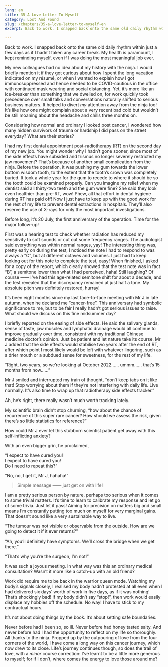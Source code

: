 ```yaml
---
lang: en
title: 35 A Love Letter To Myself
category: Lost And Found
slug: /chapters/35-a-love-letter-to-myself-en
excerpt: Back to work. I snapped back onto the same old daily rhythm within just a few days as if I hadn’t taken any career break.

---
```


Back to work. I snapped back onto the same old daily rhythm within just a few days as if I hadn’t taken any career break. My health is paramount, I kept reminding myself, even if I was doing the most meaningful job ever.
 
My new colleagues had no idea about my history with the ninja. I would briefly mention it if they got curious about how I spent the long vacation indicated on my résumé, or when I wanted to explain how I got immunosuppressed and hence needed to be COVID-cautious in the office with continued mask wearing and social distancing. Yet, it’s more like an ice-breaker than something that we dwelled on, for work quickly took precedence over small talks and conversations naturally shifted to serious business matters. It helped to divert *my* attention away from the ninja too! It’s like how one might complain about a very recent bad cold but wouldn’t be still moaning about the headache and chills three months on.
 
Considering how normal and ordinary I looked post cancer, I wondered how many hidden survivors of trauma or hardship I did pass on the street everyday? What are their stories?
 
I had my first dental appointment post-radiotherapy (RT) on the second day of my new job. You might wonder why I hadn’t gone sooner, since most of the side effects have subsided and trismus no longer severely restricted my jaw movement? That’s because of another small complication from the ninja. Before the operation, it was pushing my gum towards the lower bottom wisdom tooth, to the extent that the tooth’s crown was completely buried. It took a whole year for the gum to recede to where it should be so the tooth could be examined properly. Can you imagine my relief when my dentist said all thirty-two teeth and the gum were fine? She said they look even healthier than pre-RT, wow! Phew, all that effort in dental hygiene during RT has paid off! Now I just have to keep up with the good work for the rest of my life to prevent dental extractions in hospitals. They’ll also reserve the use of X-rays for only the most important investigations.
 
Before long, it’s 20 July, the first anniversary of the operation. Time for the major follow-up!
 
First was a hearing test to check whether radiation has reduced my sensitivity to soft sounds or cut out some frequency ranges. The audiologist said everything was within normal ranges, yay! The interesting thing was, pretty early on during the test, I noticed the note I had to respond to was always a “C”, but at different octaves and volumes. I just had to keep looking out for this note to complete the test, easy! When finished, I asked for a copy of the report, which clearly showed that the test note was in fact “B”, a semitone lower than what I had perceived, haha! Still laughing? Of course —— I've had this age-related semitone shift for about a decade, and the test revealed that the discrepancy remained at just half a tone. My absolute pitch was definitely restored, hurray!

It’s been eight months since my last face-to-face meeting with Mr J in late autumn, when he declared me “cancer-free”. This anniversary had symbolic significance to me, but to be fair I really hadn’t got serious issues to raise. What should we discuss on this fine midsummer day?
 
I briefly reported on the easing of side effects. He said the salivary glands, sense of taste, jaw muscles and lymphatic drainage would all continue to improve gradually over time, consistent with my traditional Chinese medicine doctor’s opinion. Just be patient and let nature take its course. Mr J added that the side effects would stabilise two years after the end of RT, after which point I most likely would be left with whatever lingering, such as a drier mouth or a subdued sense for sweetness, for the rest of my life. 
 
“Right, two years, so we’re looking at October 2022...... ummm...... that’s 15 months from now......”
 
Mr J smiled and interrupted my train of thought, “don’t keep tabs on it like that! Stop worrying about them if they’re not interfering with daily life. Live normally. It’s also time to wrap up that radiotherapy side effects tracker.”

Ah, he’s right, there really wasn’t much worth tracking lately.

My scientific brain didn’t stop churning, “how about the chance of recurrence of this super rare cancer? How should we assess the risk, given there’s so little statistics for reference?”
 
How could Mr J ever let this stubborn scientist patient get away with this self-inflicting anxiety?
 
With an even bigger grin, he proclaimed,
 
<q>I expect to have cured you!<br>I expect to have cured you!<br>Do I need to repeat this?
 
“No, no, I get it, Mr J, hahaha!”

>Simple message —— just get on with life!

I am a pretty serious person by nature, perhaps too serious when it comes to some trivial matters. It’s time to learn to calibrate my response and let go of some trivia. Just let it pass! Aiming for precision on matters big and small means I’m constantly putting too much on myself for very marginal gains. That doesn’t sound like a very sustainable way to live.

“The tumour was not visible or observable from the outside. How are we going to detect it if it ever returns?”

“Ah, you’ll definitely have symptoms. We’ll cross the bridge when we get there.”

“That’s why you’re the surgeon, I’m not!”

It was such a joyous meeting. In what way was this an ordinary medical consultation? Wasn’t it more like a catch-up with an old friend?

Work did require me to be back in the warrior queen mode. Watching my body’s signals closely, I realised my body hadn’t protested at all even when I had delivered six days’ worth of work in five days, as if it was nothing! That’s shockingly bad! If my body didn’t say “stop!”, then work would easily displace my hobbies off the schedule. No way! I have to stick to my contractual hours.

It’s not about doing things by the book. It’s about setting safe boundaries.

Never before had I been so, so ill. Never before had honey tasted salty. And never before had I had the opportunity to reflect on my life so thoroughly. All thanks to the ninja. Propped up by the outpouring of love from the four corners of the world, I have come a long way on this cancer journey, which now drew to its close. Life’s journey continues though, so does the trail of love, with a *minor* course correction: I’ve learnt to be a little more generous to myself; for if I don’t, where comes the energy to love those around me?